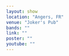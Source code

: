 ```yaml
---
layout: show
location: "Angers, FR"
venue: "Joker's Pub"
bands: ""
link: ""
poster: ""
youtube: ""
---
```




